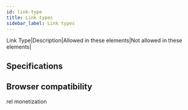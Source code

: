 ```yaml
---
id: link-type
title: Link types
sidebar_label: Link types
---
```


Link Type|Description|Allowed in these elements|Not allowed in these elements|

## Specifications

## Browser compatibility

rel
monetization
